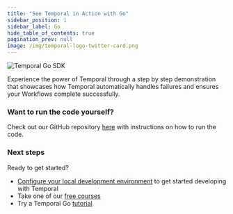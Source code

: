 ```yaml
---
title: "See Temporal in Action with Go"
sidebar_position: 1
sidebar_label: Go
hide_table_of_contents: true
pagination_prev: null
image: /img/temporal-logo-twitter-card.png
---
```


<img className="banner" src="/img/sdk_banners/banner_go.png" alt="Temporal Go SDK" />

Experience the power of Temporal through a step by step demonstration that showcases how Temporal automatically handles failures and ensures your Workflows complete successfully.

### Want to run the code yourself?

Check out our GitHub repository [here](https://github.com/temporalio/edu-get-started-flow/blob/main/go/README.md) with instructions on how to run the code.

### Next steps

Ready to get started? 
- [Configure your local development environment](https://docs.temporal.io/develop/go/set-up-your-local-go) to get started developing with Temporal
- Take one of our [free courses](/courses/temporal_101/go/)
- Try a Temporal Go [tutorial](/getting_started/go)
